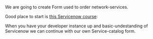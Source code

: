 
We are going to create Form used to order network-services.

Good place to start is <a href="https://developer.servicenow.com/dev.do#!/learn/courses/quebec/app_store_learnv2_aescreateappfromscratch_quebec_create_an_app_from_scratch_with_app_engine_studio">this Servicenow course</a>:


When you have your developer instance up and basic-undestanding of Servicenow we can continue with our own Service-catalog form.



